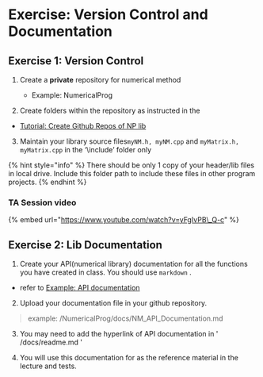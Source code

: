 # Exercise: Version Control and Documentation

## Exercise 1: Version Control

1. Create a **private** repository for numerical method

   * Example: NumericalProg

2. Create folders within the repository as instructed in the 

* [Tutorial: Create Github Repos of NP lib](tutorial-markdown.md#preparation)

3. Maintain your library source files`myNM.h, myNM.cpp` and `myMatrix.h, myMatrix.cpp` in the ‘\include’ folder only

{% hint style="info" %}
There should be only 1 copy of your header/lib files in local drive. Include this folder path to include these files in other program projects. 
{% endhint %}

### TA Session video

{% embed url="https://www.youtube.com/watch?v=yFgIvPB\_Q-c" %}



## Exercise 2: Lib Documentation  

1. Create your API\(numerical library\) documentation for all the functions you have created in class. You should use `markdown` .

* refer to   [Example: API documentation ](../../resource/markdown/example-api-documentation.md#numerical-programming-api) 

2. Upload your documentation file in your github repository.

> example:  /NumericalProg/docs/NM\_API\_Documentation.md



3. You may need to add the hyperlink of API documentation in ' /docs/readme.md ' 

4. You will use this documentation for as the reference material in the lecture and tests.

